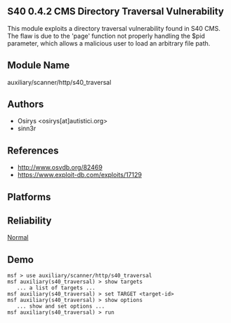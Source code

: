 ## S40 0.4.2 CMS Directory Traversal Vulnerability

This module exploits a directory traversal vulnerability 
found in S40 CMS. The flaw is due to the 'page' function not 
properly handling the $pid parameter, which allows a 
malicious user to load an arbitrary file path.


## Module Name
auxiliary/scanner/http/s40_traversal

## Authors
* Osirys <osirys[at]autistici.org>
* sinn3r


## References
* http://www.osvdb.org/82469
* https://www.exploit-db.com/exploits/17129




## Platforms


## Reliability
[Normal](https://github.com/rapid7/metasploit-framework/wiki/Exploit-Ranking)

## Demo

```
msf > use auxiliary/scanner/http/s40_traversal
msf auxiliary(s40_traversal) > show targets
   ... a list of targets ...
msf auxiliary(s40_traversal) > set TARGET <target-id>
msf auxiliary(s40_traversal) > show options
   ... show and set options ...
msf auxiliary(s40_traversal) > run
```
    
    